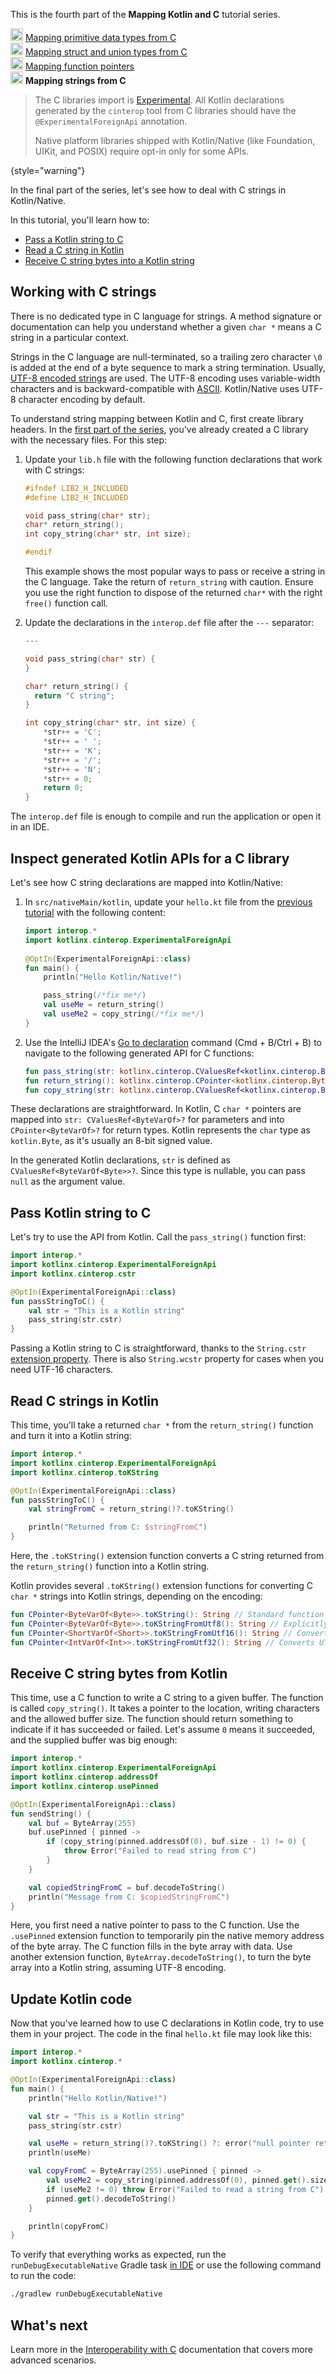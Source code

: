 [//]: # (title: Mapping strings from C – tutorial)

<tldr>
    <p>This is the fourth part of the <strong>Mapping Kotlin and C</strong> tutorial series.</p>
    <p><img src="icon-1-done.svg" width="20" alt="First step"/> <a href="mapping-primitive-data-types-from-c.md">Mapping primitive data types from C</a><br/>
        <img src="icon-2-done.svg" width="20" alt="Second step"/> <a href="mapping-struct-union-types-from-c.md">Mapping struct and union types from C</a><br/>
      <img src="icon-3-done.svg" width="20" alt="Third step"/> <a href="mapping-function-pointers-from-c.md">Mapping function pointers</a><br/>
      <img src="icon-4.svg" width="20" alt="Fourth step"/> <strong>Mapping strings from C</strong><br/>
    </p>
</tldr>

> The C libraries import is [Experimental](components-stability.md#stability-levels-explained).
> All Kotlin declarations generated by the `cinterop` tool from C libraries
> should have the `@ExperimentalForeignApi` annotation.
>
> Native platform libraries shipped with Kotlin/Native (like Foundation, UIKit, and POSIX)
> require opt-in only for some APIs.
>
{style="warning"}
 
In the final part of the series, let's see how to deal with C strings in Kotlin/Native.

In this tutorial, you'll learn how to:

* [Pass a Kotlin string to C](#pass-kotlin-string-to-c)
* [Read a C string in Kotlin](#read-c-strings-in-kotlin)
* [Receive C string bytes into a Kotlin string](#receive-c-string-bytes-from-kotlin)

## Working with C strings

There is no dedicated type in C language for strings. A method signature or documentation can help you understand 
whether a given `char *` means a C string in a particular context.

Strings in the C language are null-terminated, so a trailing zero character `\0` is added at the end of a byte sequence
to mark a string termination. Usually, [UTF-8 encoded strings](https://en.wikipedia.org/wiki/UTF-8) are used.
The UTF-8 encoding uses variable-width characters and is backward-compatible with [ASCII](https://en.wikipedia.org/wiki/ASCII).
Kotlin/Native uses UTF-8 character encoding by default.

To understand string mapping between Kotlin and C, first create library headers.
In the [first part of the series](mapping-primitive-data-types-from-c.md), you've already created a C library with the
necessary files. For this step:

1. Update your `lib.h` file with the following function declarations that work with C strings:

   ```c
   #ifndef LIB2_H_INCLUDED
   #define LIB2_H_INCLUDED
   
   void pass_string(char* str);
   char* return_string();
   int copy_string(char* str, int size);
   
   #endif
   ```

   This example shows the most popular ways to pass or receive a string in the C language. Take the return of `return_string`
   with caution. Ensure you use the right function to dispose of the returned `char*` with the right `free()` function call.

2. Update the declarations in the `interop.def` file after the `---` separator:

   ```c
   ---
   
   void pass_string(char* str) {
   }
   
   char* return_string() {
     return "C string";
   }
   
   int copy_string(char* str, int size) {
       *str++ = 'C';
       *str++ = ' ';
       *str++ = 'K';
       *str++ = '/';
       *str++ = 'N';
       *str++ = 0;
       return 0;
   }
   ```

The `interop.def` file is enough to compile and run the application or open it in an IDE.

## Inspect generated Kotlin APIs for a C library

Let's see how C string declarations are mapped into Kotlin/Native:

1. In `src/nativeMain/kotlin`, update your `hello.kt` file from the [previous tutorial](mapping-function-pointers-from-c.md)
   with the following content:

   ```kotlin
   import interop.*
   import kotlinx.cinterop.ExperimentalForeignApi
  
   @OptIn(ExperimentalForeignApi::class)
   fun main() {
       println("Hello Kotlin/Native!")

       pass_string(/*fix me*/)
       val useMe = return_string()
       val useMe2 = copy_string(/*fix me*/)
   }
   ```

2. Use the IntelliJ IDEA's [Go to declaration](https://www.jetbrains.com/help/rider/Navigation_and_Search__Go_to_Declaration.html)
   command (<shortcut>Cmd + B</shortcut>/<shortcut>Ctrl + B</shortcut>) to navigate to the following generated API for C
   functions:

   ```kotlin
   fun pass_string(str: kotlinx.cinterop.CValuesRef<kotlinx.cinterop.ByteVarOf<kotlin.Byte> /* from: kotlinx.cinterop.ByteVar */>?)
   fun return_string(): kotlinx.cinterop.CPointer<kotlinx.cinterop.ByteVarOf<kotlin.Byte> /* from: kotlinx.cinterop.ByteVar */>?
   fun copy_string(str: kotlinx.cinterop.CValuesRef<kotlinx.cinterop.ByteVarOf<kotlin.Byte> /* from: kotlinx.cinterop.ByteVar */>?, size: kotlin.Int): kotlin.Int
   ```

These declarations are straightforward. In Kotlin, C `char *` pointers are mapped into `str: CValuesRef<ByteVarOf>?` for
parameters and into `CPointer<ByteVarOf>?` for return types. Kotlin represents the `char` type as `kotlin.Byte`,
as it's usually an 8-bit signed value.

In the generated Kotlin declarations, `str` is defined as `CValuesRef<ByteVarOf<Byte>>?`.
Since this type is nullable, you can pass `null` as the argument value. 

## Pass Kotlin string to C

Let's try to use the API from Kotlin. Call the `pass_string()` function first:

```kotlin
import interop.*
import kotlinx.cinterop.ExperimentalForeignApi
import kotlinx.cinterop.cstr

@OptIn(ExperimentalForeignApi::class)
fun passStringToC() {
    val str = "This is a Kotlin string"
    pass_string(str.cstr)
}
```

Passing a Kotlin string to C is straightforward, thanks to the `String.cstr` [extension property](extensions.md#extension-properties).
There is also `String.wcstr` property for cases when you need UTF-16 characters.

## Read C strings in Kotlin

This time, you'll take a returned `char *` from the `return_string()` function and turn it into a Kotlin string:

```kotlin
import interop.*
import kotlinx.cinterop.ExperimentalForeignApi
import kotlinx.cinterop.toKString

@OptIn(ExperimentalForeignApi::class)
fun passStringToC() {
    val stringFromC = return_string()?.toKString()

    println("Returned from C: $stringFromC")
}
```

Here, the `.toKString()` extension function converts a C string returned from the `return_string()` function
into a Kotlin string.

Kotlin provides several `.toKString()` extension functions for converting C `char *` strings into Kotlin strings,
depending on the encoding:

```kotlin
fun CPointer<ByteVarOf<Byte>>.toKString(): String // Standard function for UTF-8 strings
fun CPointer<ByteVarOf<Byte>>.toKStringFromUtf8(): String // Explicitly converts UTF-8 strings
fun CPointer<ShortVarOf<Short>>.toKStringFromUtf16(): String // Converts UTF-16 encoded strings
fun CPointer<IntVarOf<Int>>.toKStringFromUtf32(): String // Converts UTF-32 encoded strings
```

## Receive C string bytes from Kotlin

This time, use a C function to write a C string to a given buffer. The function is called `copy_string()`.
It takes a pointer to the location, writing characters and the allowed buffer size. The function should return something
to indicate if it has succeeded or failed. Let's assume `0` means it succeeded, and the supplied buffer was big enough:

```kotlin
import interop.*
import kotlinx.cinterop.ExperimentalForeignApi
import kotlinx.cinterop.addressOf
import kotlinx.cinterop.usePinned

@OptIn(ExperimentalForeignApi::class)
fun sendString() {
    val buf = ByteArray(255)
    buf.usePinned { pinned ->
        if (copy_string(pinned.addressOf(0), buf.size - 1) != 0) {
            throw Error("Failed to read string from C")
        }
    }

    val copiedStringFromC = buf.decodeToString()
    println("Message from C: $copiedStringFromC")
}
```

Here, you first need a native pointer to pass to the C function. Use the `.usePinned` extension function to temporarily
pin the native memory address of the byte array. The C function fills in the byte array with data. Use another extension
function, `ByteArray.decodeToString()`, to turn the byte array into a Kotlin string, assuming UTF-8 encoding. 

## Update Kotlin code

Now that you've learned how to use C declarations in Kotlin code, try to use them in your project.
The code in the final `hello.kt` file may look like this:
 
```kotlin
import interop.*
import kotlinx.cinterop.*

@OptIn(ExperimentalForeignApi::class)
fun main() {
    println("Hello Kotlin/Native!")

    val str = "This is a Kotlin string"
    pass_string(str.cstr)

    val useMe = return_string()?.toKString() ?: error("null pointer returned")
    println(useMe)

    val copyFromC = ByteArray(255).usePinned { pinned ->
        val useMe2 = copy_string(pinned.addressOf(0), pinned.get().size - 1)
        if (useMe2 != 0) throw Error("Failed to read a string from C")
        pinned.get().decodeToString()
    }

    println(copyFromC)
}
```

To verify that everything works as expected, run the `runDebugExecutableNative` Gradle task [in IDE](native-get-started.md)
or use the following command to run the code:

```bash
./gradlew runDebugExecutableNative
```

## What's next

Learn more in the [Interoperability with C](native-c-interop.md) documentation that covers more advanced scenarios.
